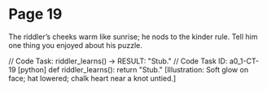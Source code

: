 # Page 19


The riddler’s cheeks warm like sunrise; he nods to the kinder rule.
Tell him one thing you enjoyed about his puzzle.

// Code Task: riddler_learns() → RESULT: "Stub."
// Code Task ID: a0_1-CT-19
[python]
def riddler_learns():
    return "Stub."
[Illustration: Soft glow on face; hat lowered; chalk heart near a knot untied.]
